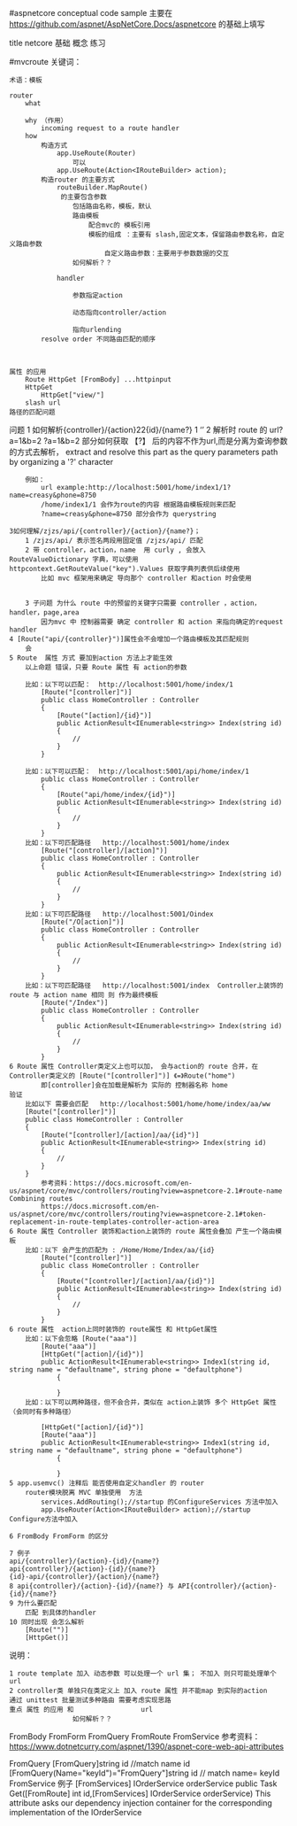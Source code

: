 #aspnetcore conceptual code sample
主要在 https://github.com/aspnet/AspNetCore.Docs/aspnetcore 的基础上填写 


title 
	netcore 基础 概念 练习



#mvcroute
	关键词：
	
	术语：模板 
	
	router
		what
			
		why （作用）
			incoming request to a route handler
		how
			构造方式
				app.UseRoute(Router)
					可以
				app.UseRoute(Action<IRouteBuilder> action);
			构造router 的主要方式
				routeBuilder.MapRoute()
				 的主要包含参数 
					包括路由名称，模板，默认
					路由模板
						配合mvc的 模板引用
						模板的组成 ：主要有 slash,固定文本，保留路由参数名称，自定义路由参数
							自定义路由参数：主要用于参数数据的交互
					如何解析？？
					
				handler
					
					参数指定action
					
					动态指向controller/action
					
					指向urlending			
			resolve order 不同路由匹配的顺序
	
	

	属性 的应用
		Route HttpGet [FromBody] ...httpinput 
		HttpGet
			HttpGet["view/"]
		slash url  
	路径的匹配问题

问题
	1 如何解析{controller}/{action}22{id}/{name?} 
		1 ‘’
	2 解析时 route 的 url?a=1&b=2   ?a=1&b=2 部分如何获取 
		【?】 后的内容不作为url,而是分离为查询参数的方式去解析，  extract and resolve this part as the query parameters path by organizing a '?' character
		
		例如：        
			url example:http://localhost:5001/home/index1/1?name=creasy&phone=8750
			/home/index1/1 会作为route的内容 根据路由模板规则来匹配
			?name=creasy&phone=8750 部分会作为 querystring
		
	3如何理解/zjzs/api/{controller}/{action}/{name?}；
		1 /zjzs/api/ 表示签名两段用固定值 /zjzs/api/ 匹配
		2 带 controller，action，name  用 curly , 会放入 RouteValueDictionary 字典，可以使用 httpcontext.GetRouteValue("key").Values 获取字典列表供后续使用
			比如 mvc 框架用来确定 导向那个 controller 和action 时会使用 
		
		
		3 子问题 为什么 route 中的预留的关键字只需要 controller ，action，handler，page,area
			因为mvc 中 控制器需要 确定 controller 和 action 来指向确定的request handler 
	4 [Route("api/{controller}")]属性会不会增加一个路由模板及其匹配规则
		会
	5 Route  属性 方式 要加到action 方法上才能生效
		以上命题 错误，只要 Route 属性 有 action的参数
		
		比如：以下可以匹配：  http://localhost:5001/home/index/1
			[Route("[controller]")]
			public class HomeController : Controller
			{
				[Route("[action]/{id}")]
				public ActionResult<IEnumerable<string>> Index(string id)
				{
					//
				}
			}
	
		比如：以下可以匹配：  http://localhost:5001/api/home/index/1
			public class HomeController : Controller
			{
				[Route("api/home/index/{id}")]
				public ActionResult<IEnumerable<string>> Index(string id)
				{
					//
				}
			}
		比如：以下可匹配路径   http://localhost:5001/home/index
			[Route("[controller]/[action]")]
			public class HomeController : Controller
			{
				public ActionResult<IEnumerable<string>> Index(string id)
				{
					//
				}
			}
		比如：以下可匹配路径   http://localhost:5001/Oindex
			[Route("/O[action]")]
			public class HomeController : Controller
			{
				public ActionResult<IEnumerable<string>> Index(string id)
				{
					//
				}
			}
		比如：以下可匹配路径   http://localhost:5001/index  Controller上装饰的route 与 action name 相同 则 作为最终模板
			[Route("/Index")]
			public class HomeController : Controller
			{
				public ActionResult<IEnumerable<string>> Index(string id)
				{
					//
				}
			}			
	6 Route 属性 Controller类定义上也可以加， 会与action的 route 合并，在Controller类定义的 [Route("[controller]")] 《=》Route("home") 
			即[controller]会在加载是解析为 实际的 控制器名称 home	
	验证 
		比如以下 需要会匹配   http://localhost:5001/home/home/index/aa/ww
		[Route("[controller]")]
		public class HomeController : Controller
		{
			[Route("[controller]/[action]/aa/{id}")]
			public ActionResult<IEnumerable<string>> Index(string id)
			{	
				//
			}
		}
			参考资料：https://docs.microsoft.com/en-us/aspnet/core/mvc/controllers/routing?view=aspnetcore-2.1#route-name    Combining routes
			https://docs.microsoft.com/en-us/aspnet/core/mvc/controllers/routing?view=aspnetcore-2.1#token-replacement-in-route-templates-controller-action-area
	6 Route 属性 Controller 装饰和action上装饰的 route 属性会叠加 产生一个路由模板
		比如：以下 会产生的匹配为 : /Home/Home/Index/aa/{id}
			[Route("[controller]")]
			public class HomeController : Controller
			{
				[Route("[controller]/[action]/aa/{id}")]
				public ActionResult<IEnumerable<string>> Index(string id)
				{	
					//
				}
			}		
	6 route 属性  action上同时装饰的 route属性 和 HttpGet属性
		比如：以下会忽略 [Route("aaa")]
			[Route("aaa")]
			[HttpGet("[action]/{id}")]
			public ActionResult<IEnumerable<string>> Index1(string id, string name = "defaultname", string phone = "defaultphone")
				{
					
				}	
		比如：以下可以两种路径，但不会合并，类似在 action上装饰 多个 HttpGet 属性（会同时有多种路径）

			[HttpGet("[action]/{id}")]
			[Route("aaa")]			
			public ActionResult<IEnumerable<string>> Index1(string id, string name = "defaultname", string phone = "defaultphone")
				{
					
				}			
	5 app.usemvc() 注释后 能否使用自定义handler 的 router
		router模块脱离 MVC 单独使用  方法
			services.AddRouting();//startup 的ConfigureServices 方法中加入
			app.UseRouter(Action<IRouteBuilder> action);//startup Configure方法中加入
			
	6 FromBody FromForm 的区分
	
	7 例子
	api/{controller}/{action}-{id}/{name?} 
	api{controller}/{action}-{id}/{name?} 
	{id}-api/{controller}/{action}/{name?} 
	8 api{controller}/{action}-{id}/{name?} 与 API{controller}/{action}-{id}/{name?} 
	9 为什么要匹配
		匹配 到具体的handler
	10 同时出现 会怎么解析
		[Route("")]
        [HttpGet()]
说明：

	1 route template 加入 动态参数 可以处理一个 url 集； 不加入 则只可能处理单个url	
	2 controller类 单独只在类定义上 加入 route 属性 并不能map 到实际的action
	通过 unittest 批量测试多种路由 需要考虑实现思路
	重点 属性 的应用 和 				url
					如何解析？？
			
FromBody FromForm FromQuery FromRoute FromService 
参考资料：https://www.dotnetcurry.com/aspnet/1390/aspnet-core-web-api-attributes

FromQuery
	[FromQuery]string id   //match name  id
	[FromQuery(Name="keyId")="FromQuery"]string id // match name= keyId
FromService
	例子
	[FromServices] IOrderService orderService
	public Task<Order> Get([FromRoute] int id,[FromServices] IOrderService orderService)
	This attribute asks our dependency injection container for the corresponding implementation of the IOrderService